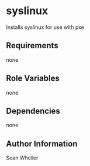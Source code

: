 syslinux
=========

Installs syslinux for use with pxe

Requirements
------------

none

Role Variables
--------------

none

Dependencies
------------

none

Author Information
------------------

Sean Wheller
